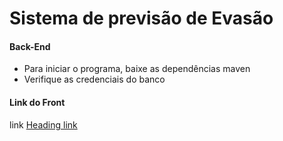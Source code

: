 # Sistema de previsão de Evasão

#### Back-End
- Para iniciar o programa, baixe as dependências maven 
- Verifique as credenciais do banco


#### Link do Front

link [Heading link](https://github.com/pandao/editor.md "Heading link")
